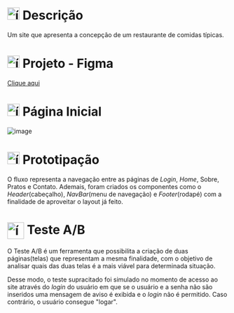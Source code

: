 # <img src="https://github.com/user-attachments/assets/caabfdf0-0f9e-44a3-8200-c6579fe87887" alt="ícone de descrição" width="28"> Descrição
Um site que apresenta a concepção de um restaurante de comidas típicas.

# <img src="https://github.com/user-attachments/assets/276e3cde-b628-49f7-a68a-8c3b2000de68" alt="ícone do Figma" width="28"> Projeto - Figma
<a href="https://www.figma.com/design/ydkxc5YxePt7P0AHvH8v5h/Atividade-de-fluxos-de-teste-no-prot%C3%B3tipo?node-id=0-1&p=f&t=Xa31fXB1KGtrUrPk-0" target="_blank">Clique aqui</a>

# <img src="https://github.com/user-attachments/assets/883b49a2-81ed-4938-8dfb-fba754cfda4a" alt="ícone de croissant" width="28"> Página Inicial
![image](https://github.com/user-attachments/assets/12d5051b-6a2b-459c-9a89-1c1c8d980393)

# <img src="https://github.com/user-attachments/assets/cbf7b357-ff9f-49ea-88c1-86882be0bd74" alt="ícone de cores primárias" width="28"> Prototipação
O fluxo representa a navegação entre as páginas de _Login_, _Home_, Sobre, Pratos e Contato.
Ademais, foram criados os componentes como o _Header_(cabeçalho), _NavBar_(menu de navegação) e _Footer_(rodapé) com a finalidade de aproveitar o layout já feito.

# <img src="https://github.com/user-attachments/assets/a7350c9a-7d7f-4187-823f-959b609f852b" alt="ícone e testeAB" width="38" align="center"> Teste A/B
O Teste A/B é um ferramenta que possibilita a criação de duas páginas(telas) que representam a mesma finalidade, com o objetivo de analisar quais das duas telas é a mais viável para determinada situação.

Desse modo, o teste supracitado foi simulado no momento de acesso ao site através do _login_ do usuário em que se o usuário e a senha não são inseridos uma mensagem de aviso é exibida e o _login_ não é permitido. Caso contrário, o usuário consegue "logar".
